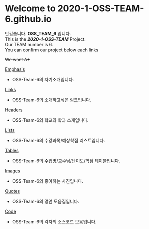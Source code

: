 # Welcome to 2020-1-OSS-TEAM-6.github.io

반갑습니다. **OSS_TEAM_6** 입니다.  
This is the **_2020-1-OSS-TEAM_** Project.  
Our TEAM number is 6.  
You can confirm our project below each links

~~We want A+~~ 

[Emphasis](./Emphasis.md)
- OSS-Team-6의 자기소개입니다.

[Links](./Links.md)
- OSS-Team-6의 소개하고싶은 링크입니다.

[Headers](./Headers.md)
- OSS-Team-6의 학교와 학과 소개입니다. 

[Lists](./Lists.md)
- OSS-Team-6의 수강과목/예상학점 리스트입니다. 

[Tables](./Tables.md)
- OSS-Team-6의 수업명/교수님/난이도/학점 테이블입니다.

[Images](./Images.md)
- OSS-Team-6의 좋아하는 사진입니다.

[Quotes](./Quotes.md)
- OSS-Team-6의 명언 모음집입니다.

[Code](./Code.md)
- OSS-Team-6의 각자의 소스코드 모음입니다.


 
